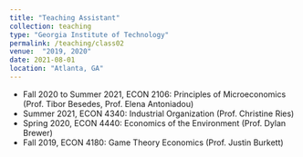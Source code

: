 ```yaml
---
title: "Teaching Assistant"
collection: teaching
type: "Georgia Institute of Technology"
permalink: /teaching/class02
venue:  "2019, 2020"
date: 2021-08-01
location: "Atlanta, GA"
---
```

* Fall 2020 to Summer 2021, ECON 2106: Principles of Microeconomics (Prof. Tibor Besedes, Prof. Elena Antoniadou)
* Summer 2021, ECON 4340: Industrial Organization (Prof. Christine Ries)
* Spring 2020, ECON 4440: Economics of the Environment (Prof. Dylan Brewer) 
* Fall 2019, ECON 4180: Game Theory Economics (Prof. Justin Burkett) 
